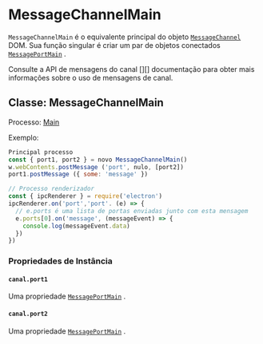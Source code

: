 # MessageChannelMain

`MessageChannelMain` é o equivalente principal do objeto [`MessageChannel`][] DOM. Sua função singular é criar um par de objetos conectados [`MessagePortMain`](message-port-main.md) .

Consulte a API de mensagens do canal [][] documentação para obter mais informações sobre o uso de mensagens de canal.

## Classe: MessageChannelMain

Processo: [Main](../glossary.md#main-process)

Exemplo:

```js
Principal processo
const { port1, port2 } = novo MessageChannelMain()
w.webContents.postMessage ('port', nulo, [port2])
port1.postMessage ({ some: 'message' })

// Processo renderizador
const { ipcRenderer } = require('electron')
ipcRenderer.on('port','port'. (e) => {
  // e.ports é uma lista de portas enviadas junto com esta mensagem
  e.ports[0].on('message', (messageEvent) => {
    console.log(messageEvent.data)
  })
})
```

### Propriedades de Instância

#### `canal.port1`

Uma propriedade [`MessagePortMain`](message-port-main.md) .

#### `canal.port2`

Uma propriedade [`MessagePortMain`](message-port-main.md) .

[`MessageChannel`]: https://developer.mozilla.org/en-US/docs/Web/API/MessageChannel
[2]: https://developer.mozilla.org/en-US/docs/Web/API/Channel_Messaging_API
[3]: https://developer.mozilla.org/en-US/docs/Web/API/Channel_Messaging_API
